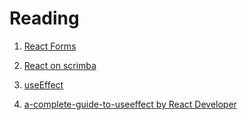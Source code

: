 # Reading  

1. [React Forms](https://reactjs.org/docs/forms.html)

2. [React on scrimba](https://scrimba.com/learn/learnreact/watch-for-input-changes-in-react-co1bc45cd92a4e5e4aea7cc45)

3. [useEffect](https://stackoverflow.com/questions/24502898/show-or-hide-element-in-react)

4. [a-complete-guide-to-useeffect by React Developer](https://overreacted.io/a-complete-guide-to-useeffect/)

